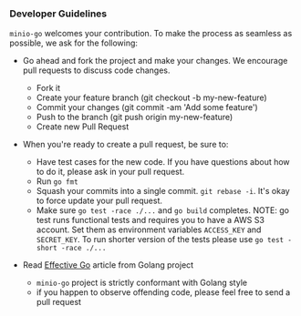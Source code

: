 ###  Developer Guidelines

``minio-go`` welcomes your contribution. To make the process as seamless as possible, we ask for the following:

* Go ahead and fork the project and make your changes. We encourage pull requests to discuss code changes.
    - Fork it
    - Create your feature branch (git checkout -b my-new-feature)
    - Commit your changes (git commit -am 'Add some feature')
    - Push to the branch (git push origin my-new-feature)
    - Create new Pull Request

* When you're ready to create a pull request, be sure to:
    - Have test cases for the new code. If you have questions about how to do it, please ask in your pull request.
    - Run `go fmt`
    - Squash your commits into a single commit. `git rebase -i`. It's okay to force update your pull request.
    - Make sure `go test -race ./...` and `go build` completes.
      NOTE: go test runs functional tests and requires you to have a AWS S3 account. Set them as environment variables
      ``ACCESS_KEY`` and ``SECRET_KEY``. To run shorter version of the tests please use ``go test -short -race ./...``

* Read [Effective Go](https://github.com/golang/go/wiki/CodeReviewComments) article from Golang project
    - `minio-go` project is strictly conformant with Golang style
    - if you happen to observe offending code, please feel free to send a pull request
